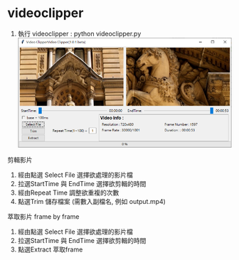 # videoclipper


1. 執行 videoclipper : python videoclipper.py
![image](https://github.com/glimpse500/videoclipper/blob/master/videoclipper.gif)

剪輯影片
1. 經由點選 Select File 選擇欲處理的影片檔
2. 拉選StartTime 與 EndTime 選擇欲剪輯的時間
3. 經由Repeat Time 調整欲重複的次數
4. 點選Trim 儲存檔案 (需數入副檔名, 例如 output.mp4)

萃取影片 frame by frame
1. 經由點選 Select File 選擇欲處理的影片檔
2. 拉選StartTime 與 EndTime 選擇欲剪輯的時間
3. 點選Extract 萃取frame
